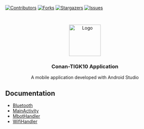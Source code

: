 <!-- PROJECT SHIELDS -->
[![Contributors][contributors-shield]][contributors-url]
[![Forks][forks-shield]][forks-url]
[![Stargazers][stars-shield]][stars-url]
[![Issues][issues-shield]][issues-url]

<!-- PROJECT LOGO -->
<br />
<p align="center">
   <img src="https://image.flaticon.com/icons/svg/168/168881.svg" alt="Logo" width="100" height="100">

  <h3 align="center">Conan-TIGK10 Application</h3>

  <p align="center" width="50%">
    A mobile application developed with Android Studio
    <br />
  </p>
</p>


## Documentation
* [Bluetooth](https://github.com/Conan-TIGK10/Application/blob/development/ConanApp/app/src/main/java/com/hero/elias/conanapp/BluetoothHandler.md)
* [MainActivity](https://github.com/Conan-TIGK10/Application/blob/development/ConanApp/app/src/main/java/com/hero/elias/conanapp/MainActivity.md)
* [MbotHandler](https://github.com/Conan-TIGK10/Application/blob/development/ConanApp/app/src/main/java/com/hero/elias/conanapp/MbotHandler.md)
* [WifiHandler](https://github.com/Conan-TIGK10/Application/blob/development/ConanApp/app/src/main/java/com/hero/elias/conanapp/WifiHandler.md)

<!-- MARKDOWN LINKS & IMAGES -->
<!-- https://www.markdownguide.org/basic-syntax/#reference-style-links -->
[contributors-shield]: https://img.shields.io/github/contributors/Conan-TIGK10/Backend.svg?style=flat-square
[contributors-url]: https://github.com/Conan-TIGK10/Backend/graphs/contributors
[forks-shield]: https://img.shields.io/github/forks/Conan-TIGK10/Backend.svg?style=flat-square
[forks-url]: https://github.com/Conan-TIGK10/Backend/network/members
[stars-shield]: https://img.shields.io/github/stars/Conan-TIGK10/Backend.svg?style=flat-square
[stars-url]: https://github.com/Conan-TIGK10/Backend/stargazers
[issues-shield]: https://img.shields.io/github/issues/Conan-TIGK10/Backend.svg?style=flat-square
[issues-url]: https://github.com/Conan-TIGK10/Backend/issues
